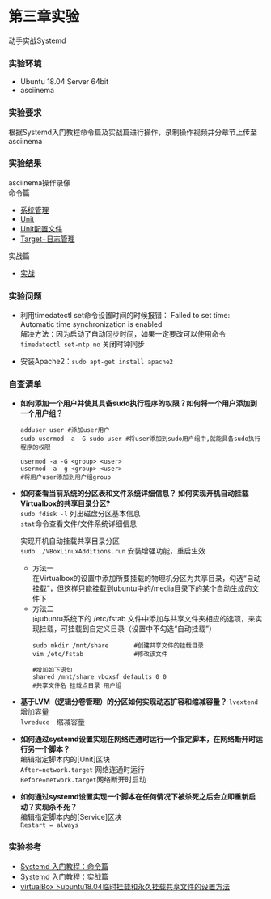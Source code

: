 # 第三章实验
动手实战Systemd

### 实验环境
+ Ubuntu 18.04 Server 64bit
+ asciinema

### 实验要求
根据Systemd入门教程命令篇及实战篇进行操作，录制操作视频并分章节上传至asciinema

### 实验结果
asciinema操作录像  
命令篇  
+ [系统管理](https://asciinema.org/a/QBSY3E9D2VuipUb3BBYTSK84E)
+ [Unit](https://asciinema.org/a/UCA46x6Gwwu2WgqKPIQjVnou6)
+ [Unit配置文件](https://asciinema.org/a/fJ8HW7FBXxonPDDPDLe2HC5k5)
+ [Target+日志管理](https://asciinema.org/a/qoOYGWiDuYaO1lKeQRNG5tcfQ)

实战篇  
+ [实战](https://asciinema.org/a/zRgdG5BxDYnEG7Kv67kZf9DRo)

### 实验问题
+ 利用timedatectl set命令设置时间的时候报错：
Failed to set time: Automatic time synchronization is enabled  
解决方法：因为启动了自动同步时间，如果一定要改可以使用命令`timedatectl set-ntp no` 关闭时钟同步

+ 安装Apache2：`sudo apt-get install apache2`

### 自查清单
+ **如何添加一个用户并使其具备sudo执行程序的权限？如何将一个用户添加到一个用户组？**   
   
  ````
  adduser user #添加user用户
  sudo usermod -a -G sudo user #将user添加到sudo用户组中,就能具备sudo执行程序的权限
    ````
    ````
    usermod -a -G <group> <user>
    usermod -a -g <group> <user>
    #将用户user添加到用户组group  
    ````
  
+ **如何查看当前系统的分区表和文件系统详细信息？
如何实现开机自动挂载Virtualbox的共享目录分区?**   
`sudo fdisk -l`       列出磁盘分区基本信息   
`stat`命令查看文件/文件系统详细信息  

   实现开机自动挂载共享目录分区  
    `sudo ./VBoxLinuxAdditions.run` 安装增强功能，重启生效   
    + 方法一   
    在Virtualbox的设置中添加所要挂载的物理机分区为共享目录，勾选“自动挂载”，但这样只能挂载到ubuntu中的/media目录下的某个自动生成的文件下
    + 方法二  
  向ubuntu系统下的 /etc/fstab 文件中添加与共享文件夹相应的选项，来实现挂载，可挂载到自定义目录（设置中不勾选“自动挂载”）
        ````
        sudo mkdir /mnt/share       #创建共享文件的挂载目录
        vim /etc/fstab              #修改该文件

        #增加如下语句
        shared /mnt/share vboxsf defaults 0 0   
        #共享文件名 挂载点目录 用户组
        ````

+ **基于LVM（逻辑分卷管理）的分区如何实现动态扩容和缩减容量？**
  `lvextend`　增加容量  
  `lvreduce`　缩减容量
+ **如何通过systemd设置实现在网络连通时运行一个指定脚本，在网络断开时运行另一个脚本？**  
  编辑指定脚本内的[Unit]区块  
  `After=network.target` 网络连通时运行    
  `Before=network.target`网络断开时启动

+ **如何通过systemd设置实现一个脚本在任何情况下被杀死之后会立即重新启动？实现杀不死？**  
    编辑指定脚本内的[Service]区块  
    `Restart = always`

### 实验参考
+ [Systemd 入门教程：命令篇](http://www.ruanyifeng.com/blog/2016/03/systemd-tutorial-commands.html)
+ [Systemd 入门教程：实战篇](http://www.ruanyifeng.com/blog/2016/03/systemd-tutorial-part-two.html)
+ [virtualBox下ubuntu18.04临时挂载和永久挂载共享文件的设置方法](https://blog.csdn.net/baidu_31788709/article/details/89154265)